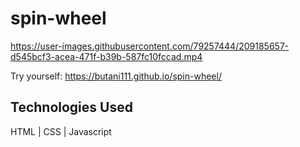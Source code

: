 # spin-wheel

https://user-images.githubusercontent.com/79257444/209185657-d545bcf3-acea-471f-b39b-587fc10fccad.mp4

Try yourself: https://butani111.github.io/spin-wheel/

## Technologies Used
HTML | CSS | Javascript
#
